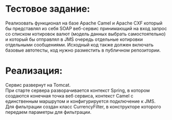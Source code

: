 # Тестовое задание:
Реализовать функционал на базе Apache Camel и Apache CXF который бы представлял из себя SOAP веб-сервис принимающий на вход запрос со списком котировок валют (модель данных выбрать самостоятельно) и который бы отправлял в JMS очередь отдельные котировки отдельными сообщениями. Исходный код также должен включать базовые автотесты, код нужно разместить в публичном репозитории.

# Реализация:
Сервис развернут на Tomcat.  
При старте сервера разворачивается контекст Spring, в котором создаются конечная точка веб сервиса, контекст Camel с единственным маршрутом и конфигурируется подключение к JMS.  
Для фильтрации создан класс CurrencyFilter, в конструкторе которого передаем параметры для фильтрации.
